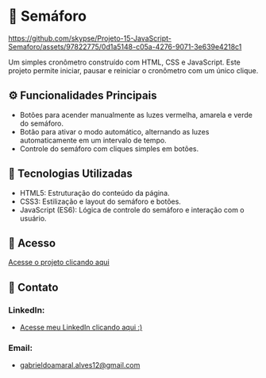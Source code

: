 # 🚦 Semáforo
https://github.com/skypse/Projeto-15-JavaScript-Semaforo/assets/97822775/0d1a5148-c05a-4276-9071-3e639e4218c1


Um simples cronômetro construído com HTML, CSS e JavaScript. Este projeto permite iniciar, pausar e reiniciar o cronômetro com um único clique.

## ⚙️ Funcionalidades Principais

- Botões para acender manualmente as luzes vermelha, amarela e verde do semáforo.
- Botão para ativar o modo automático, alternando as luzes automaticamente em um intervalo de tempo.
- Controle do semáforo com cliques simples em botões.

## 🚀 Tecnologias Utilizadas

- HTML5: Estruturação do conteúdo da página.
- CSS3: Estilização e layout do semáforo e botões.
- JavaScript (ES6): Lógica de controle do semáforo e interação com o usuário.
## 🔗 Acesso

[Acesse o projeto clicando aqui](https://skypse.github.io/Projeto-15-JavaScript-Semaforo/)

## 📧 Contato

### LinkedIn:
- [Acesse meu LinkedIn clicando aqui :)](https://www.linkedin.com/in/gabriel-do-amaral-alves-3a1055236/)

### Email:
- gabrieldoamaral.alves12@gmail.com
